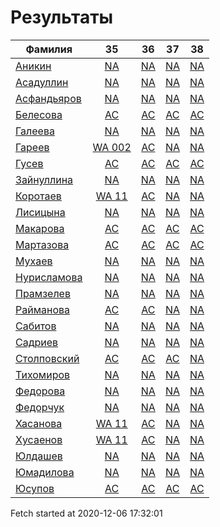 # Результаты
Фамилия | 35| 36| 37| 38
---|:---:|:---:|:---:|:---:
[Аникин](Аникин/README.md)  | [NA](Аникин/35.md) | [NA](Аникин/36.md) | [NA](Аникин/37.md) | [NA](Аникин/38.md)
[Асадуллин](Асадуллин/README.md)  | [NA](Асадуллин/35.md) | [NA](Асадуллин/36.md) | [NA](Асадуллин/37.md) | [NA](Асадуллин/38.md)
[Асфандьяров](Асфандьяров/README.md)  | [NA](Асфандьяров/35.md) | [NA](Асфандьяров/36.md) | [NA](Асфандьяров/37.md) | [NA](Асфандьяров/38.md)
[Белесова](Белесова/README.md)  | [AC](Белесова/35.md) | [AC](Белесова/36.md) | [AC](Белесова/37.md) | [AC](Белесова/38.md)
[Галеева](Галеева/README.md)  | [NA](Галеева/35.md) | [NA](Галеева/36.md) | [NA](Галеева/37.md) | [NA](Галеева/38.md)
[Гареев](Гареев/README.md)  | [WA 002](Гареев/35.md) | [AC](Гареев/36.md) | [NA](Гареев/37.md) | [NA](Гареев/38.md)
[Гусев](Гусев/README.md)  | [AC](Гусев/35.md) | [AC](Гусев/36.md) | [AC](Гусев/37.md) | [AC](Гусев/38.md)
[Зайнуллина](Зайнуллина/README.md)  | [NA](Зайнуллина/35.md) | [NA](Зайнуллина/36.md) | [NA](Зайнуллина/37.md) | [NA](Зайнуллина/38.md)
[Коротаев](Коротаев/README.md)  | [WA 11](Коротаев/35.md) | [AC](Коротаев/36.md) | [NA](Коротаев/37.md) | [NA](Коротаев/38.md)
[Лисицына](Лисицына/README.md)  | [NA](Лисицына/35.md) | [NA](Лисицына/36.md) | [NA](Лисицына/37.md) | [NA](Лисицына/38.md)
[Макарова](Макарова/README.md)  | [AC](Макарова/35.md) | [AC](Макарова/36.md) | [AC](Макарова/37.md) | [AC](Макарова/38.md)
[Мартазова](Мартазова/README.md)  | [AC](Мартазова/35.md) | [AC](Мартазова/36.md) | [AC](Мартазова/37.md) | [AC](Мартазова/38.md)
[Мухаев](Мухаев/README.md)  | [NA](Мухаев/35.md) | [NA](Мухаев/36.md) | [NA](Мухаев/37.md) | [NA](Мухаев/38.md)
[Нурисламова](Нурисламова/README.md)  | [NA](Нурисламова/35.md) | [NA](Нурисламова/36.md) | [NA](Нурисламова/37.md) | [NA](Нурисламова/38.md)
[Прамзелев](Прамзелев/README.md)  | [NA](Прамзелев/35.md) | [NA](Прамзелев/36.md) | [NA](Прамзелев/37.md) | [NA](Прамзелев/38.md)
[Райманова](Райманова/README.md)  | [AC](Райманова/35.md) | [AC](Райманова/36.md) | [NA](Райманова/37.md) | [NA](Райманова/38.md)
[Сабитов](Сабитов/README.md)  | [NA](Сабитов/35.md) | [NA](Сабитов/36.md) | [NA](Сабитов/37.md) | [NA](Сабитов/38.md)
[Садриев](Садриев/README.md)  | [NA](Садриев/35.md) | [NA](Садриев/36.md) | [NA](Садриев/37.md) | [NA](Садриев/38.md)
[Столповский](Столповский/README.md)  | [AC](Столповский/35.md) | [AC](Столповский/36.md) | [AC](Столповский/37.md) | [NA](Столповский/38.md)
[Тихомиров](Тихомиров/README.md)  | [NA](Тихомиров/35.md) | [NA](Тихомиров/36.md) | [NA](Тихомиров/37.md) | [NA](Тихомиров/38.md)
[Федорова](Федорова/README.md)  | [NA](Федорова/35.md) | [NA](Федорова/36.md) | [NA](Федорова/37.md) | [NA](Федорова/38.md)
[Федорчук](Федорчук/README.md)  | [NA](Федорчук/35.md) | [NA](Федорчук/36.md) | [NA](Федорчук/37.md) | [NA](Федорчук/38.md)
[Хасанова](Хасанова/README.md)  | [WA 11](Хасанова/35.md) | [AC](Хасанова/36.md) | [NA](Хасанова/37.md) | [NA](Хасанова/38.md)
[Хусаенов](Хусаенов/README.md)  | [WA 11](Хусаенов/35.md) | [AC](Хусаенов/36.md) | [NA](Хусаенов/37.md) | [NA](Хусаенов/38.md)
[Юлдашев](Юлдашев/README.md)  | [NA](Юлдашев/35.md) | [NA](Юлдашев/36.md) | [NA](Юлдашев/37.md) | [NA](Юлдашев/38.md)
[Юмадилова](Юмадилова/README.md)  | [NA](Юмадилова/35.md) | [NA](Юмадилова/36.md) | [NA](Юмадилова/37.md) | [NA](Юмадилова/38.md)
[Юсупов](Юсупов/README.md)  | [AC](Юсупов/35.md) | [AC](Юсупов/36.md) | [AC](Юсупов/37.md) | [AC](Юсупов/38.md)

Fetch started at 2020-12-06 17:32:01
